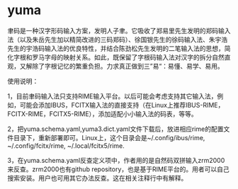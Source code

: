# yuma
聿码是一种汉字形码输入方案，发明人子聿。它吸收了郑易里先生发明的郑码输入法（以及朱岳先生加以精简改进的三码郑码）、徐国银先生的徐码输入法、朱宇浩先生的宇浩码输入法的优良特性，并结合陈劲松先生发明的二笔输入法的思想，简化字根和罗马字母的映射关系。如此，既保留了字根码输入法对汉字的拆分自然直观，又解除了字根记忆的繁重负担。力求真正做到三”易“：易懂、易学、易用。

使用说明：

1，目前聿码输入法只支持RIME输入平台。以后可能会考虑支持其它输入法，例如，可能会添加IBUS，FCITX输入法的直接支持（在Linux上推荐IBUS-RIME，FCITX-RIME，FCITX5-RIME），添加适配小小输入法的码表，等等。

2，把yuma.schema.yaml,yuma3.dict.yaml文件下载后，放进相应rime的配置文件目录下，重新部署即可。Linux上，这个目录会是~/.config/ibus/rime, ~/.config/fcitx/rime, ~/.local/fcitx5/rime.

3，在yuma.schema.yaml反查定义项中，作者用的是自然码双拼输入zrm2000来反查。zrm2000也有github repository，也是基于RIME平台的。用者可以自己搜索安装。用户也可用其它办法反查。这在相关注释行中有解释。
